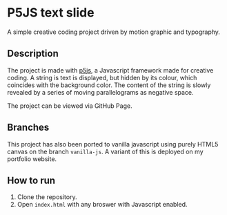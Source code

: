 # P5JS text slide

A simple creative coding project driven by motion graphic and typography.

## Description

The project is made with [p5js](https://p5js.org/), a Javascript framework made for creative coding. A string is text is displayed, but hidden by its colour, which coincides with the background color. The content of the string is slowly revealed by a series of moving parallelograms as negative space.

The project can be viewed via GitHub Page.

## Branches

This project has also been ported to vanilla javascript using purely HTML5 canvas on the branch `vanilla-js`. A variant of this is deployed on my portfolio website.

## How to run

1. Clone the repository.
2. Open `index.html` with any broswer with Javascript enabled.
